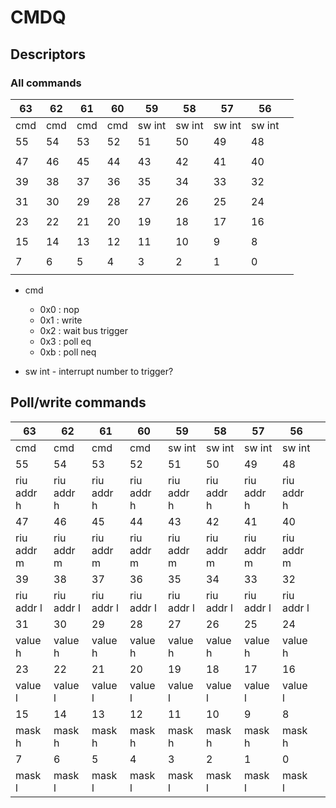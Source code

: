 # CMDQ

## Descriptors

### All commands

| 63  | 62  | 61  | 60  | 59     | 58     | 57     | 56     |   |
|-----|-----|-----|-----|--------|--------|--------|--------|---|
| cmd | cmd | cmd | cmd | sw int | sw int | sw int | sw int |   |
| 55  | 54  | 53  | 52  | 51     | 50     | 49     | 48     |   |
|     |     |     |     |        |        |        |        |   |
| 47  | 46  | 45  | 44  | 43     | 42     | 41     | 40     |   |
|     |     |     |     |        |        |        |        |   |
| 39  | 38  | 37  | 36  | 35     | 34     | 33     | 32     |   |
|     |     |     |     |        |        |        |        |   |
| 31  | 30  | 29  | 28  | 27     | 26     | 25     | 24     |   |
|     |     |     |     |        |        |        |        |   |
| 23  | 22  | 21  | 20  | 19     | 18     | 17     | 16     |   |
|     |     |     |     |        |        |        |        |   |
| 15  | 14  | 13  | 12  | 11     | 10     | 9      | 8      |   |
|     |     |     |     |        |        |        |        |   |
| 7   | 6   | 5   | 4   | 3      | 2      | 1      | 0      |   |
|     |     |     |     |        |        |        |        |   |

* cmd
  - 0x0 : nop
  - 0x1 : write
  - 0x2 : wait bus trigger
  - 0x3 : poll eq
  - 0xb : poll neq

* sw int - interrupt number to trigger?

## Poll/write commands

| 63         | 62         | 61         | 60         | 59         | 58         | 57         | 56         |   |
|------------|------------|------------|------------|------------|------------|------------|------------|---|
| cmd        | cmd        | cmd        | cmd        | sw int     | sw int     | sw int     | sw int     |   |
| 55         | 54         | 53         | 52         | 51         | 50         | 49         | 48         |   |
| riu addr h | riu addr h | riu addr h | riu addr h | riu addr h | riu addr h | riu addr h | riu addr h |   |
| 47         | 46         | 45         | 44         | 43         | 42         | 41         | 40         |   |
| riu addr m | riu addr m | riu addr m | riu addr m | riu addr m | riu addr m | riu addr m | riu addr m |   |
| 39         | 38         | 37         | 36         | 35         | 34         | 33         | 32         |   |
| riu addr l | riu addr l | riu addr l | riu addr l | riu addr l | riu addr l | riu addr l | riu addr l |   |
| 31         | 30         | 29         | 28         | 27         | 26         | 25         | 24         |   |
| value h    | value h    | value h    | value h    | value h    | value h    | value h    | value h    |   |
| 23         | 22         | 21         | 20         | 19         | 18         | 17         | 16         |   |
| value l    | value l    | value l    | value l    | value l    | value l    | value l    | value l    |   |
| 15         | 14         | 13         | 12         | 11         | 10         | 9          | 8          |   |
| mask h     | mask h     | mask h     | mask h     | mask h     | mask h     | mask h     | mask h     |   |
| 7          | 6          | 5          | 4          | 3          | 2          | 1          | 0          |   |
| mask l     | mask l     | mask l     | mask l     | mask l     | mask l     | mask l     | mask l     |   |
